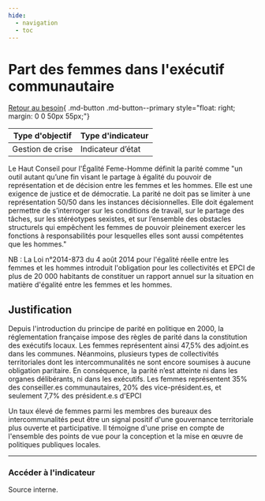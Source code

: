 ```yaml
---
hide:
  - navigation
  - toc
---
```


# Part des femmes dans l'exécutif communautaire 

[Retour au besoin](https://konsilion.github.io/diag360/pages/besoins/be2){ .md-button .md-button--primary style="float: right; margin: 0 0 50px 55px;"}

|Type d'objectif|Type d'indicateur|
|--|--|
|Gestion de crise|Indicateur d’état|

Le  Haut  Conseil pour l'Égalité Feme-Homme définit la parité comme "un outil autant qu’une  fin  visant  le  partage  à  égalité  du  pouvoir  de  représentation  et  de  décision entre les femmes et les hommes. Elle est une exigence de justice et de démocratie. La parité  ne  doit  pas  se  limiter  à  une  représentation  50/50  dans  les  instances décisionnelles.  Elle  doit  également  permettre  de  s’interroger  sur  les  conditions  de travail,  sur  le  partage  des  tâches,  sur  les  stéréotypes  sexistes,  et  sur l’ensemble des obstacles  structurels  qui  empêchent  les  femmes  de  pouvoir  pleinement  exercer  les fonctions  à  responsabilités  pour  lesquelles  elles  sont  aussi  compétentes  que  les hommes." 
 
NB  :  La  Loi  n°2014-873  du  4  août  2014  pour  l'égalité  réelle  entre  les femmes et les hommes introduit l'obligation pour les collectivités et EPCI de plus de 20 000 habitants de constituer un rapport annuel sur la situation en matière d'égalité entre les femmes et les hommes. 


## Justification

Depuis  l'introduction  du  principe  de  parité  en  politique  en  2000,  la  réglementation française  impose  des  règles  de  parité  dans  la  constitution  des  exécutifs  locaux.   Les femmes  représentent  ainsi  47,5%  des  adjoint.es  dans  les  communes.  Néanmoins, plusieurs types de collectivités territoriales dont les intercommunalités ne sont encore soumises  à  aucune  obligation  paritaire.  En  conséquence,  la  parité  n’est  atteinte  ni dans les organes délibérants, ni dans les exécutifs. Les femmes représentent 35% des conseiller.es  communautaires,  20%  des  vice-président.es,  et  seulement  7,7%  des président.e.s d'EPCI

Un  taux  élevé  de  femmes  parmi  les  membres  des  bureaux  des  intercommunalités peut être un signal positif d'une gouvernance territoriale plus ouverte et participative. Il témoigne d'une prise en compte de l'ensemble des points de vue pour la conception et la mise en œuvre de politiques publiques locales.  

---

### Accéder à l'indicateur

Source interne.